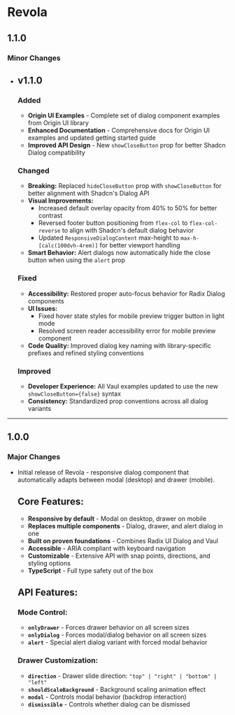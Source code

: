 # Revola

## 1.1.0

### Minor Changes

- ## v1.1.0

  ### Added

  - **Origin UI Examples** - Complete set of dialog component examples from Origin UI library
  - **Enhanced Documentation** - Comprehensive docs for Origin UI examples and updated getting started guide
  - **Improved API Design** - New `showCloseButton` prop for better Shadcn Dialog compatibility

  ### Changed

  - **Breaking:** Replaced `hideCloseButton` prop with `showCloseButton` for better alignment with Shadcn's Dialog API
  - **Visual Improvements:**
    - Increased default overlay opacity from 40% to 50% for better contrast
    - Reversed footer button positioning from `flex-col` to `flex-col-reverse` to align with Shadcn's default dialog behavior
    - Updated `ResponsiveDialogContent` max-height to `max-h-[calc(100dvh-4rem)]` for better viewport handling
  - **Smart Behavior:** Alert dialogs now automatically hide the close button when using the `alert` prop

  ### Fixed

  - **Accessibility:** Restored proper auto-focus behavior for Radix Dialog components
  - **UI Issues:**
    - Fixed hover state styles for mobile preview trigger button in light mode
    - Resolved screen reader accessibility error for mobile preview component
  - **Code Quality:** Improved dialog key naming with library-specific prefixes and refined styling conventions

  ### Improved

  - **Developer Experience:** All Vaul examples updated to use the new `showCloseButton={false}` syntax
  - **Consistency:** Standardized prop conventions across all dialog variants

---

## 1.0.0

### Major Changes

- Initial release of Revola - responsive dialog component that automatically adapts between modal (desktop) and drawer (mobile).

  ## Core Features:

  - **Responsive by default** - Modal on desktop, drawer on mobile
  - **Replaces multiple components** - Dialog, drawer, and alert dialog in one
  - **Built on proven foundations** - Combines Radix UI Dialog and Vaul
  - **Accessible** - ARIA compliant with keyboard navigation
  - **Customizable** - Extensive API with snap points, directions, and styling options
  - **TypeScript** - Full type safety out of the box

  ## API Features:

  ### Mode Control:

  - **`onlyDrawer`** - Forces drawer behavior on all screen sizes
  - **`onlyDialog`** - Forces modal/dialog behavior on all screen sizes
  - **`alert`** - Special alert dialog variant with forced modal behavior

  ### Drawer Customization:

  - **`direction`** - Drawer slide direction: `"top" | "right" | "bottom" | "left"`
  - **`shouldScaleBackground`** - Background scaling animation effect
  - **`modal`** - Controls modal behavior (backdrop interaction)
  - **`dismissible`** - Controls whether dialog can be dismissed
